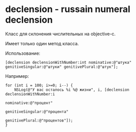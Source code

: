 declension - russain numeral declension
==========

Класс для склонения числительных на objective-c.

Имеет только один метод класса.

Использование:

<code>[declension declensionWithNumber:int
                      nominative:@"штука"
                genitiveSingular:@"штуки"
                  genitivePlural:@"штук"];</code>


Например:
```
for (int i = 100; i>=0; i--) {
    NSLog(@"У вас осталось %i %@ жизни", i, [declension declensionWithNumber:i
                                                                  nominative:@"процент"
                                                            genitiveSingular:@"процента"
                                                              genitivePlural:@"процентов"]);
}
```
